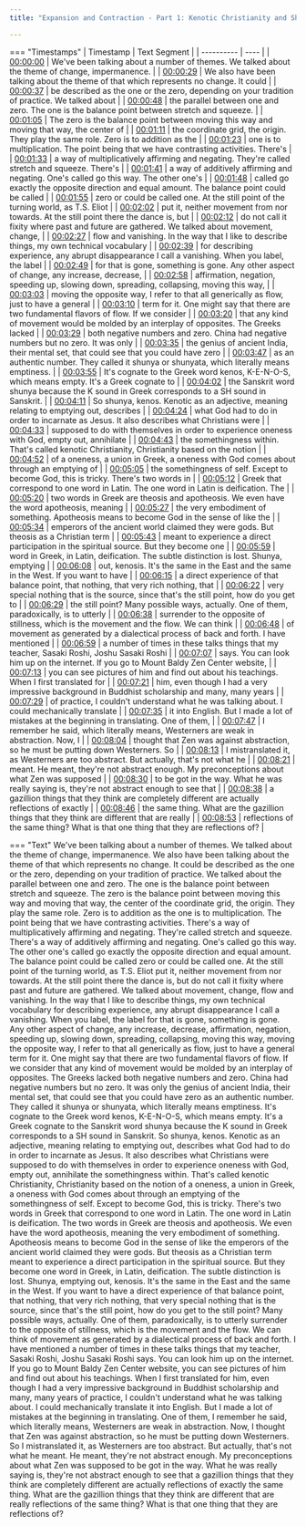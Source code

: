 ```yaml
---
title: "Expansion and Contraction - Part 1: Kenotic Christianity and Shuniya ~ Shinzen Young"

---
```

=== "Timestamps"
    | Timestamp | Text Segment |
    | ---------- | ----  |
    | [00:00:00](https://www.youtube.com/watch?v=M28c-8VfVjQ&t=0) |  We've been talking about a number of themes. We talked about the theme of change, impermanence. |
    | [00:00:29](https://www.youtube.com/watch?v=M28c-8VfVjQ&t=29) |  We also have been talking about the theme of that which represents no change. It could |
    | [00:00:37](https://www.youtube.com/watch?v=M28c-8VfVjQ&t=37) |  be described as the one or the zero, depending on your tradition of practice. We talked about |
    | [00:00:48](https://www.youtube.com/watch?v=M28c-8VfVjQ&t=48) |  the parallel between one and zero. The one is the balance point between stretch and squeeze. |
    | [00:01:05](https://www.youtube.com/watch?v=M28c-8VfVjQ&t=65) |  The zero is the balance point between moving this way and moving that way, the center of |
    | [00:01:11](https://www.youtube.com/watch?v=M28c-8VfVjQ&t=71) |  the coordinate grid, the origin. They play the same role. Zero is to addition as the |
    | [00:01:23](https://www.youtube.com/watch?v=M28c-8VfVjQ&t=83) |  one is to multiplication. The point being that we have contrasting activities. There's |
    | [00:01:33](https://www.youtube.com/watch?v=M28c-8VfVjQ&t=93) |  a way of multiplicatively affirming and negating. They're called stretch and squeeze. There's |
    | [00:01:41](https://www.youtube.com/watch?v=M28c-8VfVjQ&t=101) |  a way of additively affirming and negating. One's called go this way. The other one's |
    | [00:01:48](https://www.youtube.com/watch?v=M28c-8VfVjQ&t=108) |  called go exactly the opposite direction and equal amount. The balance point could be called |
    | [00:01:55](https://www.youtube.com/watch?v=M28c-8VfVjQ&t=115) |  zero or could be called one. At the still point of the turning world, as T.S. Eliot |
    | [00:02:02](https://www.youtube.com/watch?v=M28c-8VfVjQ&t=122) |  put it, neither movement from nor towards. At the still point there the dance is, but |
    | [00:02:12](https://www.youtube.com/watch?v=M28c-8VfVjQ&t=132) |  do not call it fixity where past and future are gathered. We talked about movement, change, |
    | [00:02:27](https://www.youtube.com/watch?v=M28c-8VfVjQ&t=147) |  flow and vanishing. In the way that I like to describe things, my own technical vocabulary |
    | [00:02:39](https://www.youtube.com/watch?v=M28c-8VfVjQ&t=159) |  for describing experience, any abrupt disappearance I call a vanishing. When you label, the label |
    | [00:02:49](https://www.youtube.com/watch?v=M28c-8VfVjQ&t=169) |  for that is gone, something is gone. Any other aspect of change, any increase, decrease, |
    | [00:02:58](https://www.youtube.com/watch?v=M28c-8VfVjQ&t=178) |  affirmation, negation, speeding up, slowing down, spreading, collapsing, moving this way, |
    | [00:03:03](https://www.youtube.com/watch?v=M28c-8VfVjQ&t=183) |  moving the opposite way, I refer to that all generically as flow, just to have a general |
    | [00:03:10](https://www.youtube.com/watch?v=M28c-8VfVjQ&t=190) |  term for it. One might say that there are two fundamental flavors of flow. If we consider |
    | [00:03:20](https://www.youtube.com/watch?v=M28c-8VfVjQ&t=200) |  that any kind of movement would be molded by an interplay of opposites. The Greeks lacked |
    | [00:03:29](https://www.youtube.com/watch?v=M28c-8VfVjQ&t=209) |  both negative numbers and zero. China had negative numbers but no zero. It was only |
    | [00:03:35](https://www.youtube.com/watch?v=M28c-8VfVjQ&t=215) |  the genius of ancient India, their mental set, that could see that you could have zero |
    | [00:03:47](https://www.youtube.com/watch?v=M28c-8VfVjQ&t=227) |  as an authentic number. They called it shunya or shunyata, which literally means emptiness. |
    | [00:03:55](https://www.youtube.com/watch?v=M28c-8VfVjQ&t=235) |  It's cognate to the Greek word kenos, K-E-N-O-S, which means empty. It's a Greek cognate to |
    | [00:04:02](https://www.youtube.com/watch?v=M28c-8VfVjQ&t=242) |  the Sanskrit word shunya because the K sound in Greek corresponds to a SH sound in Sanskrit. |
    | [00:04:11](https://www.youtube.com/watch?v=M28c-8VfVjQ&t=251) |  So shunya, kenos. Kenotic as an adjective, meaning relating to emptying out, describes |
    | [00:04:24](https://www.youtube.com/watch?v=M28c-8VfVjQ&t=264) |  what God had to do in order to incarnate as Jesus. It also describes what Christians were |
    | [00:04:33](https://www.youtube.com/watch?v=M28c-8VfVjQ&t=273) |  supposed to do with themselves in order to experience oneness with God, empty out, annihilate |
    | [00:04:43](https://www.youtube.com/watch?v=M28c-8VfVjQ&t=283) |  the somethingness within. That's called kenotic Christianity, Christianity based on the notion |
    | [00:04:52](https://www.youtube.com/watch?v=M28c-8VfVjQ&t=292) |  of a oneness, a union in Greek, a oneness with God comes about through an emptying of |
    | [00:05:05](https://www.youtube.com/watch?v=M28c-8VfVjQ&t=305) |  the somethingness of self. Except to become God, this is tricky. There's two words in |
    | [00:05:12](https://www.youtube.com/watch?v=M28c-8VfVjQ&t=312) |  Greek that correspond to one word in Latin. The one word in Latin is deification. The |
    | [00:05:20](https://www.youtube.com/watch?v=M28c-8VfVjQ&t=320) |  two words in Greek are theosis and apotheosis. We even have the word apotheosis, meaning |
    | [00:05:27](https://www.youtube.com/watch?v=M28c-8VfVjQ&t=327) |  the very embodiment of something. Apotheosis means to become God in the sense of like the |
    | [00:05:34](https://www.youtube.com/watch?v=M28c-8VfVjQ&t=334) |  emperors of the ancient world claimed they were gods. But theosis as a Christian term |
    | [00:05:43](https://www.youtube.com/watch?v=M28c-8VfVjQ&t=343) |  meant to experience a direct participation in the spiritual source. But they become one |
    | [00:05:59](https://www.youtube.com/watch?v=M28c-8VfVjQ&t=359) |  word in Greek, in Latin, deification. The subtle distinction is lost. Shunya, emptying |
    | [00:06:08](https://www.youtube.com/watch?v=M28c-8VfVjQ&t=368) |  out, kenosis. It's the same in the East and the same in the West. If you want to have |
    | [00:06:15](https://www.youtube.com/watch?v=M28c-8VfVjQ&t=375) |  a direct experience of that balance point, that nothing, that very rich nothing, that |
    | [00:06:22](https://www.youtube.com/watch?v=M28c-8VfVjQ&t=382) |  very special nothing that is the source, since that's the still point, how do you get to |
    | [00:06:29](https://www.youtube.com/watch?v=M28c-8VfVjQ&t=389) |  the still point? Many possible ways, actually. One of them, paradoxically, is to utterly |
    | [00:06:38](https://www.youtube.com/watch?v=M28c-8VfVjQ&t=398) |  surrender to the opposite of stillness, which is the movement and the flow. We can think |
    | [00:06:48](https://www.youtube.com/watch?v=M28c-8VfVjQ&t=408) |  of movement as generated by a dialectical process of back and forth. I have mentioned |
    | [00:06:59](https://www.youtube.com/watch?v=M28c-8VfVjQ&t=419) |  a number of times in these talks things that my teacher, Sasaki Roshi, Joshu Sasaki Roshi |
    | [00:07:07](https://www.youtube.com/watch?v=M28c-8VfVjQ&t=427) |  says. You can look him up on the internet. If you go to Mount Baldy Zen Center website, |
    | [00:07:13](https://www.youtube.com/watch?v=M28c-8VfVjQ&t=433) |  you can see pictures of him and find out about his teachings. When I first translated for |
    | [00:07:21](https://www.youtube.com/watch?v=M28c-8VfVjQ&t=441) |  him, even though I had a very impressive background in Buddhist scholarship and many, many years |
    | [00:07:29](https://www.youtube.com/watch?v=M28c-8VfVjQ&t=449) |  of practice, I couldn't understand what he was talking about. I could mechanically translate |
    | [00:07:35](https://www.youtube.com/watch?v=M28c-8VfVjQ&t=455) |  it into English. But I made a lot of mistakes at the beginning in translating. One of them, |
    | [00:07:47](https://www.youtube.com/watch?v=M28c-8VfVjQ&t=467) |  I remember he said, which literally means, Westerners are weak in abstraction. Now, I |
    | [00:08:04](https://www.youtube.com/watch?v=M28c-8VfVjQ&t=484) |  thought that Zen was against abstraction, so he must be putting down Westerners. So |
    | [00:08:13](https://www.youtube.com/watch?v=M28c-8VfVjQ&t=493) |  I mistranslated it, as Westerners are too abstract. But actually, that's not what he |
    | [00:08:21](https://www.youtube.com/watch?v=M28c-8VfVjQ&t=501) |  meant. He meant, they're not abstract enough. My preconceptions about what Zen was supposed |
    | [00:08:30](https://www.youtube.com/watch?v=M28c-8VfVjQ&t=510) |  to be got in the way. What he was really saying is, they're not abstract enough to see that |
    | [00:08:38](https://www.youtube.com/watch?v=M28c-8VfVjQ&t=518) |  a gazillion things that they think are completely different are actually reflections of exactly |
    | [00:08:46](https://www.youtube.com/watch?v=M28c-8VfVjQ&t=526) |  the same thing. What are the gazillion things that they think are different that are really |
    | [00:08:53](https://www.youtube.com/watch?v=M28c-8VfVjQ&t=533) |  reflections of the same thing? What is that one thing that they are reflections of? |

=== "Text"
     We've been talking about a number of themes. We talked about the theme of change, impermanence. We also have been talking about the theme of that which represents no change. It could be described as the one or the zero, depending on your tradition of practice. We talked about the parallel between one and zero. The one is the balance point between stretch and squeeze. The zero is the balance point between moving this way and moving that way, the center of the coordinate grid, the origin. They play the same role. Zero is to addition as the one is to multiplication. The point being that we have contrasting activities. There's a way of multiplicatively affirming and negating. They're called stretch and squeeze. There's a way of additively affirming and negating. One's called go this way. The other one's called go exactly the opposite direction and equal amount. The balance point could be called zero or could be called one. At the still point of the turning world, as T.S. Eliot put it, neither movement from nor towards. At the still point there the dance is, but do not call it fixity where past and future are gathered. We talked about movement, change, flow and vanishing. In the way that I like to describe things, my own technical vocabulary for describing experience, any abrupt disappearance I call a vanishing. When you label, the label for that is gone, something is gone. Any other aspect of change, any increase, decrease, affirmation, negation, speeding up, slowing down, spreading, collapsing, moving this way, moving the opposite way, I refer to that all generically as flow, just to have a general term for it. One might say that there are two fundamental flavors of flow. If we consider that any kind of movement would be molded by an interplay of opposites. The Greeks lacked both negative numbers and zero. China had negative numbers but no zero. It was only the genius of ancient India, their mental set, that could see that you could have zero as an authentic number. They called it shunya or shunyata, which literally means emptiness. It's cognate to the Greek word kenos, K-E-N-O-S, which means empty. It's a Greek cognate to the Sanskrit word shunya because the K sound in Greek corresponds to a SH sound in Sanskrit. So shunya, kenos. Kenotic as an adjective, meaning relating to emptying out, describes what God had to do in order to incarnate as Jesus. It also describes what Christians were supposed to do with themselves in order to experience oneness with God, empty out, annihilate the somethingness within. That's called kenotic Christianity, Christianity based on the notion of a oneness, a union in Greek, a oneness with God comes about through an emptying of the somethingness of self. Except to become God, this is tricky. There's two words in Greek that correspond to one word in Latin. The one word in Latin is deification. The two words in Greek are theosis and apotheosis. We even have the word apotheosis, meaning the very embodiment of something. Apotheosis means to become God in the sense of like the emperors of the ancient world claimed they were gods. But theosis as a Christian term meant to experience a direct participation in the spiritual source. But they become one word in Greek, in Latin, deification. The subtle distinction is lost. Shunya, emptying out, kenosis. It's the same in the East and the same in the West. If you want to have a direct experience of that balance point, that nothing, that very rich nothing, that very special nothing that is the source, since that's the still point, how do you get to the still point? Many possible ways, actually. One of them, paradoxically, is to utterly surrender to the opposite of stillness, which is the movement and the flow. We can think of movement as generated by a dialectical process of back and forth. I have mentioned a number of times in these talks things that my teacher, Sasaki Roshi, Joshu Sasaki Roshi says. You can look him up on the internet. If you go to Mount Baldy Zen Center website, you can see pictures of him and find out about his teachings. When I first translated for him, even though I had a very impressive background in Buddhist scholarship and many, many years of practice, I couldn't understand what he was talking about. I could mechanically translate it into English. But I made a lot of mistakes at the beginning in translating. One of them, I remember he said, which literally means, Westerners are weak in abstraction. Now, I thought that Zen was against abstraction, so he must be putting down Westerners. So I mistranslated it, as Westerners are too abstract. But actually, that's not what he meant. He meant, they're not abstract enough. My preconceptions about what Zen was supposed to be got in the way. What he was really saying is, they're not abstract enough to see that a gazillion things that they think are completely different are actually reflections of exactly the same thing. What are the gazillion things that they think are different that are really reflections of the same thing? What is that one thing that they are reflections of?